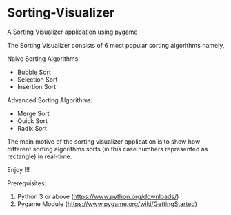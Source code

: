 # Sorting-Visualizer
A Sorting Visualizer application using pygame

The Sorting Visualizer consists of 6 most popular sorting algorithms namely,

Naive Sorting Algorithms:
  - Bubble Sort
  - Selection Sort
  - Insertion Sort

Advanced Sorting Algorithms:
  - Merge Sort
  - Quick Sort
  - Radix Sort

The main motive of the sorting visualizer application is to show how different sorting algorithms sorts (in this case numbers represented as rectangle) in real-time.

Enjoy !!!

Prerequisites:
1. Python 3 or above (https://www.python.org/downloads/)
2. Pygame Module (https://www.pygame.org/wiki/GettingStarted)
